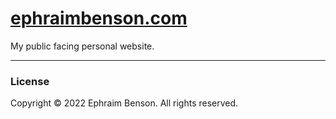 # [ephraimbenson.com](https://ephraimbenson.com/)

My public facing personal website.

---

### License

Copyright &copy; 2022 Ephraim Benson. All rights reserved.
